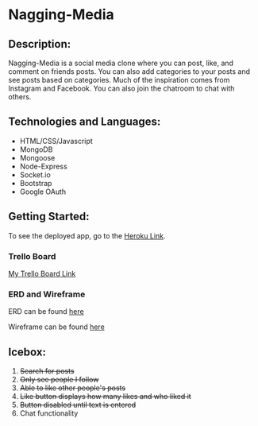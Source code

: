 # Nagging-Media
## Description:
Nagging-Media is a social media clone where you can post, like, and comment on friends posts. You can also add categories to your posts and see posts based on categories. Much of the inspiration comes from Instagram and Facebook. You can also join the chatroom to chat with others.

## Technologies and Languages:
- HTML/CSS/Javascript
- MongoDB
- Mongoose
- Node-Express
- Socket.io
- Bootstrap
- Google OAuth

## Getting Started:
To see the deployed app, go to the [Heroku Link](https://nagging-media.herokuapp.com/). 

### Trello Board
[My Trello Board Link](https://trello.com/b/OmXRIOit/project-2)

### ERD and Wireframe
ERD can be found [here](https://lucid.app/lucidchart/9fce66d5-9144-4bb4-a8e4-7794cc6354d6/view?page=0_0#)

Wireframe can be found [here](https://wireframe.cc/ga0Xg0)

## Icebox:
1. ~~Search for posts~~
2. ~~Only see people I follow~~
3. ~~Able to like other people's posts~~
4. ~~Like button displays how many likes and who liked it~~
5. ~~Button disabled until text is entered~~
6. Chat functionality